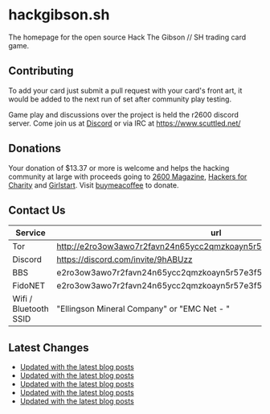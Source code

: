 # hackgibson.sh
The homepage for the open source Hack The Gibson // SH trading card game.


## Contributing

To add your card just submit a pull request with your card's front art, it would be added to the next run of set after community play testing.

Game play and discussions over the project is held the r2600 discord server. Come join us at [Discord](https://discord.com/invite/9hABUzz) or via IRC at https://www.scuttled.net/


## Donations

Your donation of $13.37 or more is welcome and helps the hacking community at large with proceeds going to [2600 Magazine](https://2600.com/), [Hackers for Charity](https://hackersforcharity.org) and [Girlstart](https://girlstart.org).  Visit [buymeacoffee](https://www.buymeacoffee.com/hackgibson.sh) to donate.


## Contact Us

Service | url
-|-
Tor | http://e2ro3ow3awo7r2favn24n65ycc2qmzkoayn5r57e3f56nvjwdcgg32ad.onion
Discord | https://discord.com/invite/9hABUzz
BBS | e2ro3ow3awo7r2favn24n65ycc2qmzkoayn5r57e3f56nvjwdcgg32ad.onion:23
FidoNET | e2ro3ow3awo7r2favn24n65ycc2qmzkoayn5r57e3f56nvjwdcgg32ad.onion:24554
Wifi / Bluetooth SSID | "Ellingson Mineral Company" or "EMC Net - <fidonet address>"

## Latest Changes
<!-- BLOG-POST-LIST:START -->
- [Updated with the latest blog posts](https://github.com/DFW2600/hackgibson.sh/commit/b9dbda36f832aad2c4f4715ee5c4265e6b88201b)
- [Updated with the latest blog posts](https://github.com/DFW2600/hackgibson.sh/commit/7abac99550b65e62b59627ba4122c4086fc86ba2)
- [Updated with the latest blog posts](https://github.com/DFW2600/hackgibson.sh/commit/8cb09ffb03c804b60d92f8277df5e04743e5361a)
- [Updated with the latest blog posts](https://github.com/DFW2600/hackgibson.sh/commit/d51277856d07e9e5156f127abfd5e49eb70e3bf0)
- [Updated with the latest blog posts](https://github.com/DFW2600/hackgibson.sh/commit/73375e66d75ee22c4c2703a87d1f94d9d2035428)
<!-- BLOG-POST-LIST:END -->
